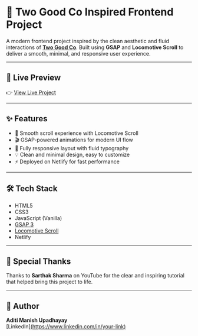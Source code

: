 # 🌟 Two Good Co Inspired Frontend Project

A modern frontend project inspired by the clean aesthetic and fluid interactions of **[Two Good Co](https://twogood.com.au/)**. Built using **GSAP** and **Locomotive Scroll** to deliver a smooth, minimal, and responsive user experience.

---

## 🔮 Live Preview  
👉 [View Live Project](https://6804d66bffe463afdc7f6cc6--lucent-conkies-76f09f.netlify.app/)

---

## ✨ Features
- 🚀 Smooth scroll experience with Locomotive Scroll  
- 🎬 GSAP-powered animations for modern UI flow  
- 📱 Fully responsive layout with fluid typography  
- 💡 Clean and minimal design, easy to customize  
- ⚡ Deployed on Netlify for fast performance

---

## 🛠️ Tech Stack
- HTML5  
- CSS3  
- JavaScript (Vanilla)  
- [GSAP 3](https://greensock.com/gsap/)  
- [Locomotive Scroll](https://locomotivemtl.github.io/locomotive-scroll/)  
- Netlify

---

## 🙌 Special Thanks
Thanks to **Sarthak Sharma** on YouTube for the clear and inspiring tutorial that helped bring this project to life.

---

## 📌 Author
**Aditi Manish Upadhayay**  
[LinkedIn][(https://www.linkedin.com/in/your-link)](https://www.linkedin.com/in/aditi-upadhayay-30b697340/) <!-- Replace with your actual profile URL -->

